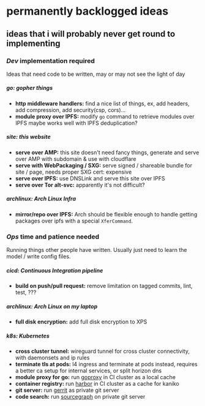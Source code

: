 # permanently backlogged ideas

## ideas that i will probably never get round to implementing

### _Dev_ implementation required

Ideas that need code to be written,
may or may not see the light of day

##### _go:_ gopher things

- **http middleware handlers:**
  find a nice list of things,
  ex, add headers, add compression,
  add security(csp, cors)...
- **module proxy over IPFS:**
  modify `go` command to retrieve modules over IPFS
  maybe works well with IPFS deduplication?

##### _site:_ this website

- **serve over AMP:**
  this site doesn't need fancy things,
  generate and serve over AMP with subdomain & use with cloudflare
- **serve with WebPackaging / SXG:**
  serve signed / shareable bundle for site / page,
  needs proper SXG cert: expensive
- **serve over IPFS:**
  use DNSLink and serve this site over IPFS
- **serve over Tor alt-svc:**
  apparently it's not difficult?

##### _archlinux:_ Arch Linux Infra

- **mirror/repo over IPFS:**
  Arch should be flexible enough to handle getting packages over ipfs
  with a special `XferCommand`.

### _Ops_ time and patience needed

Running things other people have written.
Usually just need to learn the model / write config files.

##### _cicd:_ Continuous Integration pipeline

- **build on push/pull request:**
  remove limitation on tagged commits,
  lint, test, ???

##### _archlinux:_ Arch Linux on my laptop

- **full disk encryption:**
  add full disk encryption to XPS

##### _k8s:_ Kubernetes

- **cross cluster tunnel:**
  wireguard tunnel for cross cluster connectivity,
  with daemonsets and ip rules
- **terminate tls at pods:**
  l4 ingress and terminate at pods instead,
  requires a better ca setup for internal services,
  or split horizon dns
- **module proxy for go:**
  run [goproxy](https://github.com/goproxy/goproxy) in CI cluster as a local cache
- **container registry:**
  run [harbor](https://github.com/goharbor/harbor) in CI cluster as a cache for kaniko
- **git server:**
  run [gerrit](https://www.gerritcodereview.com/) as private git server
- **code search:**
  run [sourcegraph](https://github.com/sourcegraph/sourcegraph) on private git server
